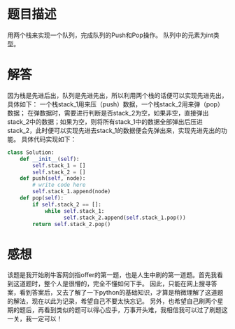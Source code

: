 # 题目描述
用两个栈来实现一个队列，完成队列的Push和Pop操作。 队列中的元素为int类型。

# 解答
因为栈是先进后出，队列是先进先出，所以利用两个栈的话便可以实现先进先出，具体如下：
一个栈stack_1用来压（push）数据，一个栈stack_2用来弹（pop）数据；
在弹数据时，需要进行判断是否stack_2为空，如果非空，直接弹出stack_2中的数据；如果为空，则将所有stack_1中的数据全部弹出后压进stack_2，此时便可以实现先进去stack_1的数据便会先弹出来，实现先进先出的功能。
具体代码实现如下：
```python
class Solution:
    def __init__(self):
        self.stack_1 = []
        self.stack_2 = []
    def push(self, node):
        # write code here
        self.stack_1.append(node)
    def pop(self):
        if self.stack_2 == []:
            while self.stack_1:
                  self.stack_2.append(self.stack_1.pop())
        return self.stack_2.pop()
```

# 感想
该题是我开始刷牛客网剑指offer的第一题，也是人生中刷的第一道题。首先我看到这道题时，整个人是很懵的，完全不懂如何下手。
因此，只能在网上搜寻答案，看到答案后，又去了解了一下python的基础知识，才算是稍微理解了这道题的解法，现在以此为记录，希望自己不要太快忘记。
另外，也希望自己刷两个星期的题后，再看到类似的题可以得心应手，万事开头难，我相信我可以过了刷题这一关，我一定可以！
